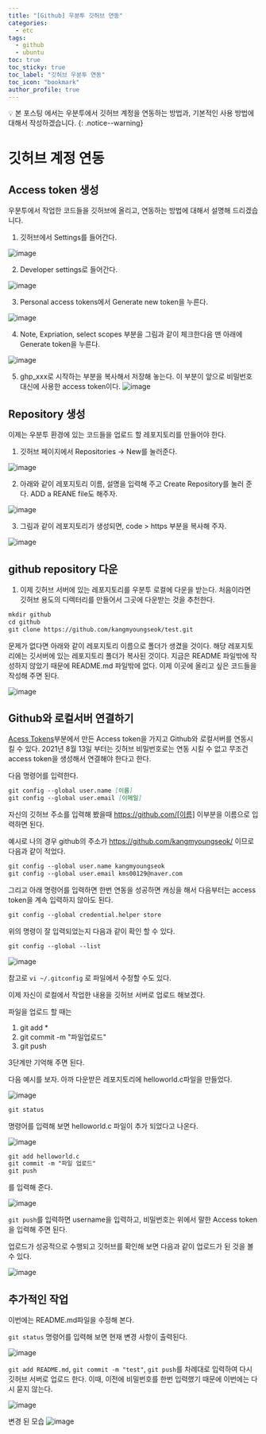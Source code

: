 ```yaml
---
title: "[Github] 우분투 깃허브 연동"
categories:
  - etc
tags:
  - github
  - ubuntu
toc: true
toc_sticky: true
toc_label: "깃허브 우분투 연동"
toc_icon: "bookmark"
author_profile: true
---
```


💡 본 포스팅 에서는 우분투에서 깃허브 계정을 연동하는 방법과, 기본적인 사용 방법에 대해서 작성하겠습니다.
{: .notice--warning}

# 깃허브 계정 연동
## Access token 생성
 우분투에서 작업한 코드들을 깃허브에 올리고, 연동하는 방법에 대해서 설명해 드리겠습니다.


 1. 깃허브에서 Settings를 들어간다.

  ![image](https://user-images.githubusercontent.com/33647663/148936695-3b70e564-89b8-43b3-a9ed-a6fcfe1fa6be.png)
 
 2. Developer settings로 들어간다.

  ![image](https://user-images.githubusercontent.com/33647663/148937303-f35fb2a8-ae1f-48a4-a029-2d95a8d1f164.png)

 3. Personal access tokens에서 Generate new token을 누른다.

 ![image](https://user-images.githubusercontent.com/33647663/148937566-bc141e00-6daf-4c8b-9329-9c65fe8d4f86.png)

 4. Note, Expriation, select scopes 부분을 그림과 같이 체크한다음 맨 아래에 Generate token을 누른다.
 
 ![image](https://user-images.githubusercontent.com/33647663/148937746-ba40a5aa-03a8-4580-a338-a463c603d1df.png)
 
 5. ghp_xxx로 시작하는 부분을 복사해서 저장해 놓는다. 이 부분이 앞으로 비밀번호 대신에 사용한 access token이다.
 ![image](https://user-images.githubusercontent.com/33647663/148936982-07175390-3f3c-44d9-98b2-67bf35c8b92d.png)

## Repository 생성
 이제는 우분투 환경에 있는 코드들을 업로드 할 레포지토리를 만들어야 한다.

 1. 깃허브 페이지에서 Repositories -> New를 눌러준다.

 ![image](https://user-images.githubusercontent.com/33647663/148938413-e862c8d7-2d07-4a0b-a55a-023c556b541f.png)

 2. 아래와 같이 레포지토리 이름, 설명을 입력해 주고 Create Repository를 눌러 준다. ADD a REANE file도 해주자.

 ![image](https://user-images.githubusercontent.com/33647663/148938602-20e855b1-c61e-4f26-9eb9-e997ada749e1.png)
 

 3. 그림과 같이 레포지토리가 생성되면, code > https 부분을 복사해 주자.
 
 ![image](https://user-images.githubusercontent.com/33647663/148938948-88f6d299-8478-4a0b-a62f-8b915e1d1f6d.png)


## github repository 다운
 1. 이제 깃허브 서버에 있는 레포지토리를 우분투 로컬에 다운을 받는다. 처음이라면 깃허브 용도의 디렉터리를 만들어서 그곳에 다운받는 것을 추천한다.

 ```md
 mkdir github
 cd github 
 git clone https://github.com/kangmyoungseok/test.git 
 ```
 문제가 없다면 아래와 같이 레포지토리 이름으로 폴더가 생겼을 것이다. 해당 레포지토리에는 깃서버에 있는 레포지토리 폴더가 복사된 것이다. 지금은 README 파일밖에 작성하지 않았기 때문에 README.md 파일밖에 없다. 이제 이곳에 올리고 싶은 코드들을 작성해 주면 된다.

 ![image](https://user-images.githubusercontent.com/33647663/148939606-3500ff75-7bdb-4d03-8928-1ee804a5194b.png)

## Github와 로컬서버 연결하기
 [Acess Tokens](#access-token-생성)부분에서 만든 Access token을 가지고 Github와 로컬서버를 연동시킬 수 있다. 2021년 8월 13일 부터는 깃허브 비밀번호로는 연동 시킬 수 없고 무조건 access token을 생성해서 연결해야 한다고 한다.

 다음 명령어를 입력한다.
 ```md
 git config --global user.name [이름]
 git config --global user.email [이메일]
 ```

 자신의 깃허브 주소를 입력해 봤을때 https://github.com/[이름] 이부분을 이름으로 입력하면 된다.
 
 예시로 나의 경우 github의 주소가 https://github.com/kangmyoungseok/ 이므로 다음과 같이 적었다.
 ```md
 git config --global user.name kangmyoungseok
 git config --global user.email kms00129@naver.com 
 ```

 그리고 아래 명령어를 입력하면 한번 연동을 성공하면 캐싱을 해서 다음부터는 access token을 계속 입력하지 않아도 된다.

 ```md
 git config --global credential.helper store
 ```
 
 위의 명령이 잘 입력되었는지 다음과 같이 확인 할 수 있다.

 ```md
 git config --global --list
 ```

 ![image](https://user-images.githubusercontent.com/33647663/148944570-ae42246e-17da-4463-ad90-098373a2c208.png)

 참고로 ```vi ~/.gitconfig``` 로 파일에서 수정할 수도 있다.
 
 이제 자신이 로컬에서 작업한 내용을 깃허브 서버로 업로드 해보겠다.
 
 파일을 업로드 할 때는
 1. git add *
 2. git commit -m "파일업로드"
 3. git push
 
 3단계만 기억해 주면 된다.

 다음 예시를 보자.
 아까 다운받은 레포지토리에 helloworld.c파일을 만들었다.

 ![image](https://user-images.githubusercontent.com/33647663/148940965-d25598dd-ac54-4163-88bb-59ec9605cc54.png)

 ```md
 git status
 ```
 명령어를 입력해 보면 helloworld.c 파일이 추가 되었다고 나온다.

 ![image](https://user-images.githubusercontent.com/33647663/148941222-249dd93d-e842-4418-a941-1ae8cba70a14.png)

 ```md
 git add helloworld.c
 git commit -m "파일 업로드"
 git push
 ```
 를 입력해 준다.

 ![image](https://user-images.githubusercontent.com/33647663/148945191-9cd18abe-a946-43ea-acf7-12c29ab0732b.png)

 ```git push```를 입력하면 username을 입력하고, 비밀번호는 위에서 말한 Access token을 입력해 주면 된다.

 업로드가 성공적으로 수행되고 깃허브를 확인해 보면 다음과 같이 업로드가 된 것을 볼 수 있다.

 ![image](https://user-images.githubusercontent.com/33647663/148941905-2b20c3e5-93a3-441e-aa9c-3de7c150fe36.png)

## 추가적인 작업
 이번에는 README.md파일을 수정해 본다.
 
 ```git status``` 명령어를 입력해 보면 현재 변경 사항이 출력된다.

 ![image](https://user-images.githubusercontent.com/33647663/148942269-41b5a6e9-1a99-4d47-9777-4acd31826619.png)

 ```git add README.md```, ```git commit -m "test"```, ```git push```를 차례대로 입력하여 다시 깃허브 서버로 업로드 한다.
 이때, 이전에 비밀번호를 한번 입력했기 때문에 이번에는 다시 묻지 않는다.

 ![image](https://user-images.githubusercontent.com/33647663/148943287-3cba02f4-21fa-4156-b43a-6cb165e1c107.png)
 
 변경 된 모습
 ![image](https://user-images.githubusercontent.com/33647663/148943360-fba4aa3b-e084-41d3-9d6c-faacdc655da9.png)


